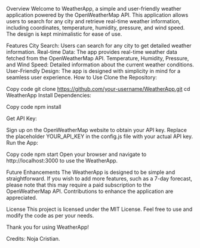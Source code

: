 Overview 
Welcome to WeatherApp, a simple and user-friendly weather application powered by the OpenWeatherMap API. 
This application allows users to search for any city and retrieve real-time weather information, including coordinates, temperature, humidity, pressure, and wind speed. The design is kept minimalistic for ease of use.

Features 
City Search: Users can search for any city to get detailed weather information. Real-time Data: The app provides real-time weather data fetched from the OpenWeatherMap API. 
Temperature, Humidity, Pressure, and Wind Speed: Detailed information about the current weather conditions. User-Friendly Design: The app is designed with simplicity in mind for a seamless user experience. How to Use Clone the Repository:

Copy code git clone https://github.com/your-username/WeatherApp.git cd WeatherApp Install Dependencies:

Copy code 
npm install 

Get API Key:

Sign up on the OpenWeatherMap website to obtain your API key. Replace the placeholder YOUR_API_KEY in the config.js file with your actual API key. 
Run the App:

Copy code npm start Open your browser and navigate to http://localhost:3000 to use the WeatherApp.

Future Enhancements 
The WeatherApp is designed to be simple and straightforward. If you wish to add more features, such as a 7-day forecast, please note that this may require a paid subscription to the OpenWeatherMap API. Contributions to enhance the application are appreciated.

License 
This project is licensed under the MIT License. Feel free to use and modify the code as per your needs.

Thank you for using WeatherApp!

Credits: Noja Cristian.
